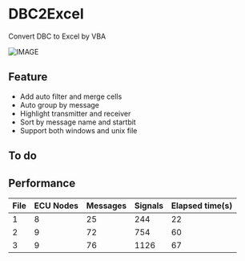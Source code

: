 # DBC2Excel
Convert DBC to Excel by VBA

![IMAGE](https://s2.ax1x.com/2019/06/21/Vzu8Zn.png)

## Feature

* Add auto filter and merge cells
* Auto group by message
* Highlight transmitter and receiver
* Sort by message name and startbit
* Support both windows and unix file

## To do

## Performance

|File|ECU Nodes|Messages|Signals|Elapsed time(s)|
|--|--|--|--|--|
|1|8|25|244|22|
|2|9|72|754|60|
|3|9|76|1126|67|
